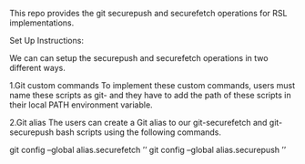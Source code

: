 This repo provides the git securepush and securefetch operations for RSL implementations.

Set Up Instructions:

 We can can setup the securepush and securefetch operations in two different ways.
 
1.Git custom commands
To implement these custom commands, users must name these scripts as git-<command name> and they have to add the path of these scripts in their local PATH environment variable.

2.Git alias
The users can create a Git alias to our git-securefetch and git-securepush bash scripts using
the following commands.

git config –global alias.securefetch ’<git-securefetch script path>’
git config –global alias.securepush ’<git-securepush script path>’
